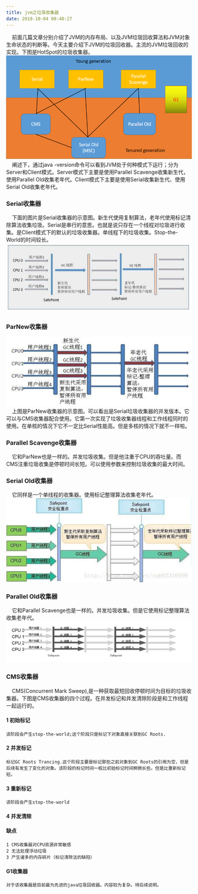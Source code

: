 ```yaml
---
title: jvm之垃圾收集器
date: 2018-10-04 00:40:27
---
```

&nbsp;&nbsp;&nbsp;&nbsp;前面几篇文章分别介绍了JVM的内存布局、以及JVM垃圾回收算法和JVM对象生命状态的判断等。今天主要介绍下JVM的垃圾回收器。主流的JVM垃圾回收的实现。下图是HotSpot的垃圾收集器。
![安装目录](jvm之垃圾收集器/an.png)
&nbsp;&nbsp;&nbsp;&nbsp;阐述下，通过java -version命令可以看到JVM处于何种模式下运行；分为Server和Client模式。Server模式下主要是使用Parallel Scavenge收集新生代，使用Parallel Old收集老年代。Client模式下主要是使用Serial收集新生代、使用Serial Old收集老年代。 


### Serial收集器
&nbsp;&nbsp;&nbsp;&nbsp;下面的图片是Serial收集器的示意图。新生代使用复制算法，老年代使用标记清除算法收集垃圾。Serial是串行的意思。也就是说只存在一个线程对垃圾进行收集。是Client模式下的默认的垃圾收集器。单线程下的垃圾收集。Stop-the-World的时间较长。 
![安装目录](jvm之垃圾收集器/serial.jpg)
### ParNew收集器
![安装目录](jvm之垃圾收集器/parnew.jpg)
&nbsp;&nbsp;&nbsp;&nbsp;上图是ParNew收集器的示意图。可以看出是Serial垃圾收集器的并发版本。它可以与CMS收集器配合使用。它第一次实现了垃圾收集器线程和工作线程同时的使用。在单核的情况下它不一定比Serial性能高。但是多核的情况下就不一样啦。 
### Parallel Scavenge收集器
&nbsp;&nbsp;&nbsp;&nbsp;它和ParNew也是一样的。并发垃圾收集。但是他注重于CPU的吞吐量。而CMS注重垃圾收集是停顿时间长短。可以使用参数来控制垃圾收集的最大时间。
### Serial Old收集器
&nbsp;&nbsp;&nbsp;&nbsp;它同样是一个单线程的收集器。使用标记整理算法收集老年代。
![安装目录](jvm之垃圾收集器/old.jpg)
### Parallel Old收集器
&nbsp;&nbsp;&nbsp;&nbsp;它和Parallel Scavenge也是一样的。并发垃圾收集。但是它使用标记整理算法收集老年代。
![安装目录](jvm之垃圾收集器/old2.jpg)
### CMS收集器
&nbsp;&nbsp;&nbsp;&nbsp;CMS(Concurrent Mark Sweep),是一种获取最短回收停顿时间为目标的垃圾收集器。下图是CMS收集器的四个过程。在并发标记和并发清除阶段是和工作线程一起运行的。
#### 1 初始标记
	该阶段会产生stop-the-world;这个阶段只是标记下对象直接关联到GC Roots.
#### 2 并发标记
	标记GC Roots Trancing.这个阶段主要是标记那些之前对象到GC Roots的引用为空，但是后续有发生了变化的对象。该阶段的标记时间一般比初始标记时间稍微长些。但是比重新标记短。
#### 3 重新标记
	该阶段会产生stop-the-world
#### 4 并发清除
#### 缺点
	1 CMS收集器对CPU资源非常敏感
	2 无法处理浮动垃圾
	3 产生诸多的内存碎片（标记清除法的缺陷）

#### G1收集器
	对于该收集器是目前最为先进的java垃圾回收器。内容较为复杂。待后续说明。


